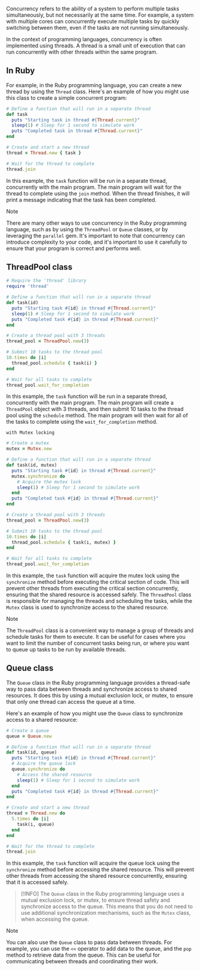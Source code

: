 Concurrency refers to the ability of a system to perform multiple tasks simultaneously, but not necessarily at the same time. For example, a system with multiple cores can concurrently execute multiple tasks by quickly switching between them, even if the tasks are not running simultaneously.

In the context of programming languages, concurrency is often implemented using threads. A thread is a small unit of execution that can run concurrently with other threads within the same program. 

## In Ruby

For example, in the Ruby programming language, you can create a new thread by using the `Thread` class. Here's an example of how you might use this class to create a simple concurrent program:

```ruby
# Define a function that will run in a separate thread
def task
  puts "Starting task in thread #{Thread.current}"
  sleep(1) # Sleep for 1 second to simulate work
  puts "Completed task in thread #{Thread.current}"
end

# Create and start a new thread
thread = Thread.new { task }

# Wait for the thread to complete
thread.join
```

In this example, the `task` function will be run in a separate thread, concurrently with the main program. The main program will wait for the thread to complete using the `join` method. When the thread finishes, it will print a message indicating that the task has been completed.

>[!NOTE]
>There are many other ways to use concurrency in the Ruby programming language, such as by using the `ThreadPool` or `Queue` classes, or by leveraging the `parallel` gem. It's important to note that concurrency can introduce complexity to your code, and it's important to use it carefully to ensure that your program is correct and performs well.

## ThreadPool class

```ruby
# Require the 'thread' library
require 'thread'

# Define a function that will run in a separate thread
def task(id)
  puts "Starting task #{id} in thread #{Thread.current}"
  sleep(1) # Sleep for 1 second to simulate work
  puts "Completed task #{id} in thread #{Thread.current}"
end

# Create a thread pool with 3 threads
thread_pool = ThreadPool.new(3)

# Submit 10 tasks to the thread pool
10.times do |i|
  thread_pool.schedule { task(i) }
end

# Wait for all tasks to complete
thread_pool.wait_for_completion
```

In this example, the `task` function will be run in a separate thread, concurrently with the main program. The main program will create a `ThreadPool` object with 3 threads, and then submit 10 tasks to the thread pool using the `schedule` method. The main program will then wait for all of the tasks to complete using the `wait_for_completion` method.

	with Mutex locking

```ruby
# Create a mutex
mutex = Mutex.new

# Define a function that will run in a separate thread
def task(id, mutex)
  puts "Starting task #{id} in thread #{Thread.current}"
  mutex.synchronize do
    # Acquire the mutex lock
    sleep(1) # Sleep for 1 second to simulate work
  end
  puts "Completed task #{id} in thread #{Thread.current}"
end

# Create a thread pool with 3 threads
thread_pool = ThreadPool.new(3)

# Submit 10 tasks to the thread pool
10.times do |i|
  thread_pool.schedule { task(i, mutex) }
end

# Wait for all tasks to complete
thread_pool.wait_for_completion
```

In this example, the `task` function will acquire the mutex lock using the `synchronize` method before executing the critical section of code. This will prevent other threads from executing the critical section concurrently, ensuring that the shared resource is accessed safely. The `ThreadPool` class is responsible for managing the threads and scheduling the tasks, while the `Mutex` class is used to synchronize access to the shared resource.

>[!NOTE]
>The `ThreadPool` class is a convenient way to manage a group of threads and schedule tasks for them to execute. It can be useful for cases where you want to limit the number of concurrent tasks being run, or where you want to queue up tasks to be run by available threads.

## Queue class

The `Queue` class in the Ruby programming language provides a thread-safe way to pass data between threads and synchronize access to shared resources. It does this by using a mutual exclusion lock, or mutex, to ensure that only one thread can access the queue at a time.

Here's an example of how you might use the `Queue` class to synchronize access to a shared resource:

```ruby
# Create a queue
queue = Queue.new

# Define a function that will run in a separate thread
def task(id, queue)
  puts "Starting task #{id} in thread #{Thread.current}"
  # Acquire the queue lock
  queue.synchronize do
    # Access the shared resource
    sleep(1) # Sleep for 1 second to simulate work
  end
  puts "Completed task #{id} in thread #{Thread.current}"
end

# Create and start a new thread
thread = Thread.new do
  5.times do |i|
    task(i, queue)
  end
end

# Wait for the thread to complete
thread.join
```

In this example, the `task` function will acquire the queue lock using the `synchronize` method before accessing the shared resource. This will prevent other threads from accessing the shared resource concurrently, ensuring that it is accessed safely.

>[!INFO]
>The `Queue` class in the Ruby programming language uses a mutual exclusion lock, or mutex, to ensure thread safety and synchronize access to the queue. This means that you do not need to use additional synchronization mechanisms, such as the `Mutex` class, when accessing the queue.

>[!NOTE]
>You can also use the `Queue` class to pass data between threads. For example, you can use the `<<` operator to add data to the queue, and the `pop` method to retrieve data from the queue. This can be useful for communicating between threads and coordinating their work.

